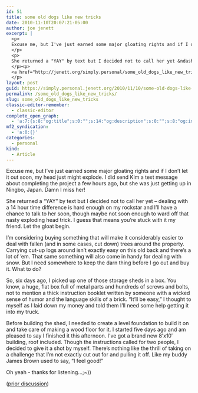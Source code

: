 ```yaml
---
id: 51
title: some old dogs like new tricks
date: 2010-11-10T20:07:21-05:00
author: joe jenett
excerpt: |
  <p>
  Excuse me, but I've just earned some major gloating rights and if I don't let it out soon, my head just might explode. I did send Kim a text message about completing the project a few hours ago, but she was just getting up in Ningbo, Japan. Damn I miss her!
  </p>
  <p>
  She returned a "YAY" by text but I decided not to call her yet &ndash; dealing with a 14 hour time difference is hard enough on my rockstar and I'll have a chance to talk to her soon, though maybe not soon enough to ward off that nasty exploding head trick. I guess that means you're stuck with it my friend. Let the gloat begin.
  </p><p>
  <a href="http://jenett.org/simply.personal/some_old_dogs_like_new_tricks/#more">Continue reading "some old dogs like new tricks" &raquo;</a>
  </p>
layout: post
guid: https://simply.personal.jenett.org/2010/11/10/some-old-dogs-like-new-tricks/
permalink: /some_old_dogs_like_new_tricks/
slug: some_old_dogs_like_new_tricks
classic-editor-remember:
  - classic-editor
complete_open_graph:
  - 'a:7:{s:8:"og:title";s:0:"";s:14:"og:description";s:0:"";s:8:"og:image";s:0:"";s:7:"og:type";s:0:"";s:12:"twitter:card";s:7:"summary";s:19:"twitter:description";s:0:"";s:15:"twitter:creator";s:0:"";}'
mf2_syndication:
  - 'a:0:{}'
categories:
  - personal
kind:
  - Article
---
```

Excuse me, but I’ve just earned some major gloating rights and if I don’t let it out soon, my head just might explode. I did send Kim a text message about completing the project a few hours ago, but she was just getting up in Ningbo, Japan. Damn I miss her! 

She returned a &#8220;YAY&#8221; by text but I decided not to call her yet &ndash; dealing with a 14 hour time difference is hard enough on my rockstar and I’ll have a chance to talk to her soon, though maybe not soon enough to ward off that nasty exploding head trick. I guess that means you’re stuck with it my friend. Let the gloat begin. 

<!--more-->

I’m considering buying something that will make it considerably easier to deal with fallen (and in some cases, cut down) trees around the property. Carrying cut-up logs around isn’t exactly easy on this old back and there’s a lot of ’em. That same something will also come in handy for dealing with snow. But I need somewhere to keep the darn thing before I go out and buy it. What to do? 

So, six days ago, I picked up one of those storage sheds in a box. You know, a huge, flat box full of metal parts and hundreds of screws and bolts, not to mention a thick instruction booklet written by someone with a wicked sense of humor and the language skills of a brick. &#8220;It’ll be easy,&#8221; I thought to myself as I laid down my money and told them I’ll need some help getting it into my truck. 

Before building the shed, I needed to create a level foundation to build it on and take care of making a wood floor for it. I started five days ago and am pleased to say I finished it this afternoon. I’ve got a brand new 8’x10&#8242; building, roof included. Though the instructions called for two people, I decided to give it a shot by myself. There’s nothing like the thrill of taking on a challenge that I’m not exactly cut out for and pulling it off. Like my buddy James Brown used to say, &#8220;I feel good!&#8221; 

Oh yeah - thanks for listening...;~)) 

([prior discussion](https://disqus.com/home/discussion/jenettsimplypersonal/jenettsimplypersonal_some_old_dogs_like_new_tricks/))